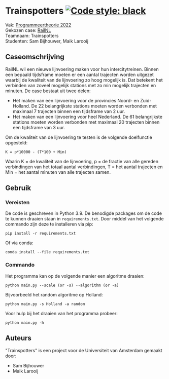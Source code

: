 # Trainspotters [![Code style: black](https://img.shields.io/badge/code%20style-black-000000.svg)](https://github.com/psf/black)

Vak: [Programmeertheorie 2022](theorie.mprog.nl) <br>
Gekozen case: [RailNL](https://theorie.mprog.nl/cases/railnl) <br>
Teamnaam: Trainspotters <br>
Studenten: Sam Bijhouwer, Maik Larooij

## Caseomschrijving

RailNL wil een nieuwe lijnvoering maken voor hun intercitytreinen. Binnen een bepaald tijdsframe moeten er een aantal trajecten worden uitgezet waarbij de kwaliteit van de lijnvoering zo hoog mogelijk is. Dat betekent het verbinden van zoveel mogelijk stations met zo min mogelijk trajecten en minuten. De case bestaat uit twee delen:

- Het maken van een lijnvoering voor de provincies Noord- en Zuid-Holland. De 22 belangrijkste stations moeten worden verbonden met maximaal 7 trajecten binnen een tijdsframe van 2 uur.
- Het maken van een lijnvoering voor heel Nederland. De 61 belangrijkste stations moeten worden verbonden met maximaal 20 trajecten binnen een tijdsframe van 3 uur.

Om de kwaliteit van de lijnvoering te testen is de volgende doelfunctie opgesteld:
```
K = p*10000 - (T*100 + Min)
```
Waarin K = de kwaliteit van de lijnvoering, p = de fractie van alle gereden verbindingen van het totaal aantal verbindingen, T = het aantal trajecten en Min = het aantal minuten van alle trajecten samen.

## Gebruik

### Vereisten
De code is geschreven in Python 3.9. De benodigde packages om de code te kunnen draaien staan in `requirements.txt`. Door middel van het volgende commando zijn deze te installeren via pip:
```
pip install -r requirements.txt
```
Of via conda:
```
conda install --file requirements.txt
```

### Commando

Het programma kan op de volgende manier een algoritme draaien:

```
python main.py --scale (or -s) --algorithm (or -a)
```

Bijvoorbeeld het random algoritme op Holland:

```
python main.py -s Holland -a random
```

Voor hulp bij het draaien van het programma probeer:

```
python main.py -h
```

## Auteurs

"Trainspotters" is een project voor de Universiteit van Amsterdam gemaakt door:

- Sam Bijhouwer
- Maik Larooij